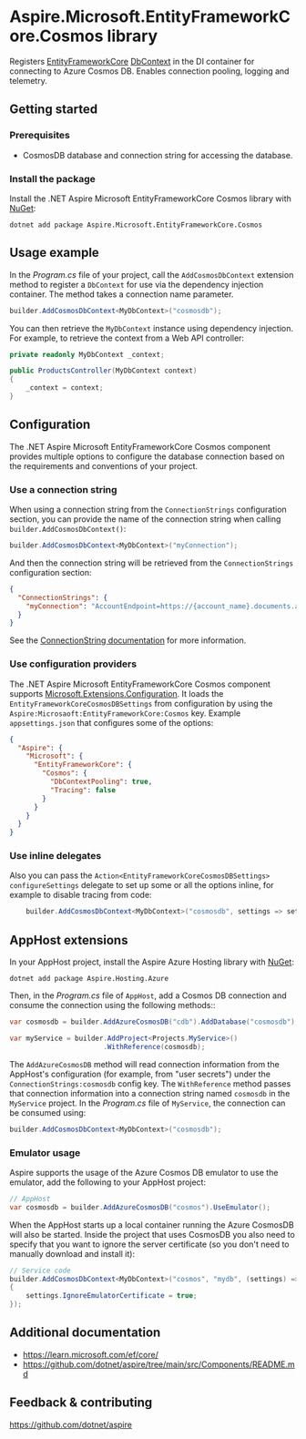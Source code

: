 # Aspire.Microsoft.EntityFrameworkCore.Cosmos library

Registers [EntityFrameworkCore](https://learn.microsoft.com/en-us/ef/core/) [DbContext](https://learn.microsoft.com/dotnet/api/microsoft.entityframeworkcore.dbcontext) in the DI container for connecting to Azure Cosmos DB. Enables connection pooling, logging and telemetry.

## Getting started

### Prerequisites

- CosmosDB database and connection string for accessing the database.

### Install the package

Install the .NET Aspire Microsoft EntityFrameworkCore Cosmos library with [NuGet](https://www.nuget.org):

```dotnetcli
dotnet add package Aspire.Microsoft.EntityFrameworkCore.Cosmos
```

## Usage example

In the _Program.cs_ file of your project, call the `AddCosmosDbContext` extension method to register a `DbContext` for use via the dependency injection container. The method takes a connection name parameter.

```csharp
builder.AddCosmosDbContext<MyDbContext>("cosmosdb");
```

You can then retrieve the `MyDbContext` instance using dependency injection. For example, to retrieve the context from a Web API controller:

```csharp
private readonly MyDbContext _context;

public ProductsController(MyDbContext context)
{
    _context = context;
}
```

## Configuration

The .NET Aspire Microsoft EntityFrameworkCore Cosmos component provides multiple options to configure the database connection based on the requirements and conventions of your project.

### Use a connection string

When using a connection string from the `ConnectionStrings` configuration section, you can provide the name of the connection string when calling `builder.AddCosmosDbContext()`:

```csharp
builder.AddCosmosDbContext<MyDbContext>("myConnection");
```

And then the connection string will be retrieved from the `ConnectionStrings` configuration section:

```json
{
  "ConnectionStrings": {
    "myConnection": "AccountEndpoint=https://{account_name}.documents.azure.com:443/;AccountKey={account_key};"
  }
}
```

See the [ConnectionString documentation](https://learn.microsoft.com/azure/cosmos-db/nosql/how-to-dotnet-get-started#connect-with-a-connection-string) for more information.

### Use configuration providers

The .NET Aspire Microsoft EntityFrameworkCore Cosmos component supports [Microsoft.Extensions.Configuration](https://learn.microsoft.com/dotnet/api/microsoft.extensions.configuration). It loads the `EntityFrameworkCoreCosmosDBSettings` from configuration by using the `Aspire:Microsaoft:EntityFrameworkCore:Cosmos` key. Example `appsettings.json` that configures some of the options:

```json
{
  "Aspire": {
    "Microsoft": {
      "EntityFrameworkCore": {
        "Cosmos": {
          "DbContextPooling": true,
          "Tracing": false
        }
      }
    }
  }
}
```

### Use inline delegates

Also you can pass the `Action<EntityFrameworkCoreCosmosDBSettings> configureSettings` delegate to set up some or all the options inline, for example to disable tracing from code:

```csharp
    builder.AddCosmosDbContext<MyDbContext>("cosmosdb", settings => settings.Tracing = false);
```

## AppHost extensions

In your AppHost project, install the Aspire Azure Hosting library with [NuGet](https://www.nuget.org):

```dotnetcli
dotnet add package Aspire.Hosting.Azure
```

Then, in the _Program.cs_ file of `AppHost`, add a Cosmos DB connection and consume the connection using the following methods::

```csharp
var cosmosdb = builder.AddAzureCosmosDB("cdb").AddDatabase("cosmosdb");

var myService = builder.AddProject<Projects.MyService>()
                       .WithReference(cosmosdb);
```

The `AddAzureCosmosDB` method will read connection information from the AppHost's configuration (for example, from "user secrets") under the `ConnectionStrings:cosmosdb` config key. The `WithReference` method passes that connection information into a connection string named `cosmosdb` in the `MyService` project. In the _Program.cs_ file of `MyService`, the connection can be consumed using:

```csharp
builder.AddCosmosDbContext<MyDbContext>("cosmosdb");
```

### Emulator usage

Aspire supports the usage of the Azure Cosmos DB emulator to use the emulator, add the following to your AppHost project:

```csharp
// AppHost
var cosmosdb = builder.AddAzureCosmosDB("cosmos").UseEmulator();
```

When the AppHost starts up a local container running the Azure CosmosDB will also be started. Inside the project that uses CosmosDB you also need to specify that you want to ignore the server certificate (so you don't need to manually download and install it):

```csharp
// Service code
builder.AddCosmosDbContext<MyDbContext>("cosmos", "mydb", (settings) =>
{
    settings.IgnoreEmulatorCertificate = true;
});

```

## Additional documentation

* https://learn.microsoft.com/ef/core/
* https://github.com/dotnet/aspire/tree/main/src/Components/README.md

## Feedback & contributing

https://github.com/dotnet/aspire
